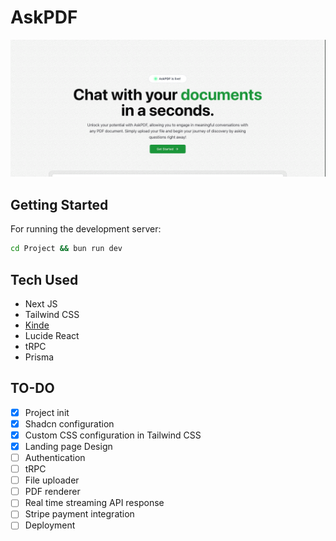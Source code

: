 # AskPDF

![Project Image](https://github.com/PrasathRavichandran/ASKPDF/blob/main/Documents/app-preview.png)

## Getting Started

For running the development server:

```bash
cd Project && bun run dev
```

## Tech Used

- Next JS
- Tailwind CSS
- [Kinde](https://kinde.com)
- Lucide React
- tRPC
- Prisma

## TO-DO

- [x] Project init
- [x] Shadcn configuration
- [x] Custom CSS configuration in Tailwind CSS
- [x] Landing page Design
- [ ] Authentication
- [ ] tRPC
- [ ] File uploader
- [ ] PDF renderer
- [ ] Real time streaming API response
- [ ] Stripe payment integration
- [ ] Deployment
